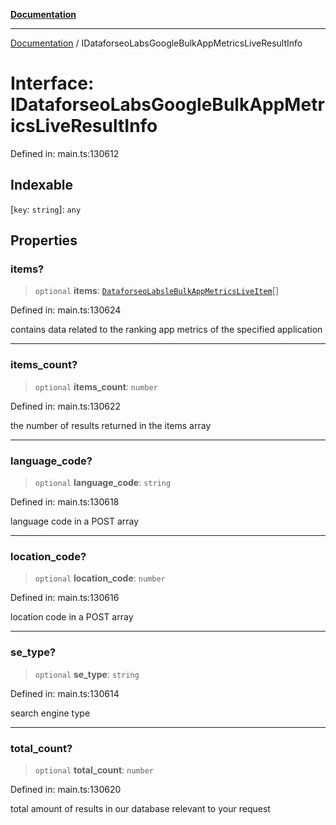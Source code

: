 [**Documentation**](../README.md)

***

[Documentation](../README.md) / IDataforseoLabsGoogleBulkAppMetricsLiveResultInfo

# Interface: IDataforseoLabsGoogleBulkAppMetricsLiveResultInfo

Defined in: main.ts:130612

## Indexable

\[`key`: `string`\]: `any`

## Properties

### items?

> `optional` **items**: [`DataforseoLabsleBulkAppMetricsLiveItem`](../classes/DataforseoLabsleBulkAppMetricsLiveItem.md)[]

Defined in: main.ts:130624

contains data related to the ranking app metrics of the specified application

***

### items\_count?

> `optional` **items\_count**: `number`

Defined in: main.ts:130622

the number of results returned in the items array

***

### language\_code?

> `optional` **language\_code**: `string`

Defined in: main.ts:130618

language code in a POST array

***

### location\_code?

> `optional` **location\_code**: `number`

Defined in: main.ts:130616

location code in a POST array

***

### se\_type?

> `optional` **se\_type**: `string`

Defined in: main.ts:130614

search engine type

***

### total\_count?

> `optional` **total\_count**: `number`

Defined in: main.ts:130620

total amount of results in our database relevant to your request
